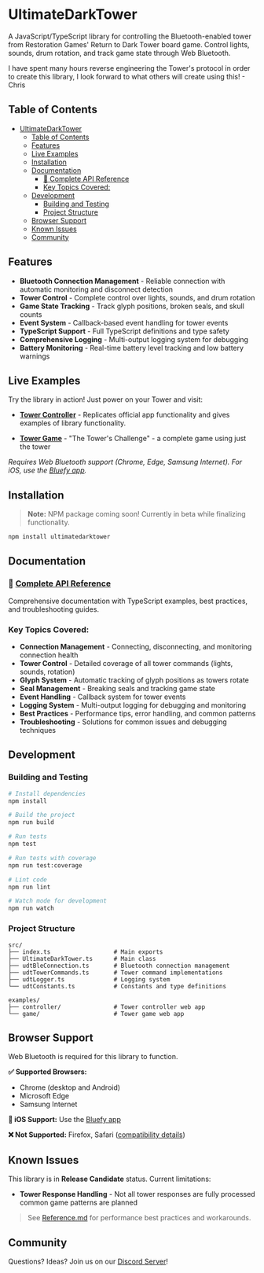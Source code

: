 # UltimateDarkTower

A JavaScript/TypeScript library for controlling the Bluetooth-enabled tower from Restoration Games' Return to Dark Tower board game. Control lights, sounds, drum rotation, and track game state through Web Bluetooth.

I have spent many hours reverse engineering the Tower's protocol in order to create this library, I look forward to what others will create using this! - Chris

## Table of Contents

-   [UltimateDarkTower](#ultimatedarktower)
    -   [Table of Contents](#table-of-contents)
    -   [Features](#features)
    -   [Live Examples](#live-examples)
    -   [Installation](#installation)
    -   [Documentation](#documentation)
        -   [📖 Complete API Reference](#-complete-api-reference)
        -   [Key Topics Covered:](#key-topics-covered)
    -   [Development](#development)
        -   [Building and Testing](#building-and-testing)
        -   [Project Structure](#project-structure)
    -   [Browser Support](#browser-support)
    -   [Known Issues](#known-issues)
    -   [Community](#community)

## Features

-   **Bluetooth Connection Management** - Reliable connection with automatic monitoring and disconnect detection
-   **Tower Control** - Complete control over lights, sounds, and drum rotation
-   **Game State Tracking** - Track glyph positions, broken seals, and skull counts
-   **Event System** - Callback-based event handling for tower events
-   **TypeScript Support** - Full TypeScript definitions and type safety
-   **Comprehensive Logging** - Multi-output logging system for debugging
-   **Battery Monitoring** - Real-time battery level tracking and low battery warnings

## Live Examples

Try the library in action! Just power on your Tower and visit:

-   **[Tower Controller](https://chessmess.github.io/UltimateDarkTower/dist/examples/controller/TowerController.html)** - Replicates official app functionality and gives examples of library functionality.

-   **[Tower Game](https://chessmess.github.io/UltimateDarkTower/dist/examples/game/TowerGame.html)** - "The Tower's Challenge" - a complete game using just the tower

_Requires Web Bluetooth support (Chrome, Edge, Samsung Internet). For iOS, use the [Bluefy app](https://apps.apple.com/us/app/bluefy-web-ble-browser/id1492822055)._

## Installation

> **Note:** NPM package coming soon! Currently in beta while finalizing functionality.

```bash
npm install ultimatedarktower
```

## Documentation

### 📖 [Complete API Reference](Reference.md)

Comprehensive documentation with TypeScript examples, best practices, and troubleshooting guides.

### Key Topics Covered:

-   **Connection Management** - Connecting, disconnecting, and monitoring connection health
-   **Tower Control** - Detailed coverage of all tower commands (lights, sounds, rotation)
-   **Glyph System** - Automatic tracking of glyph positions as towers rotate
-   **Seal Management** - Breaking seals and tracking game state
-   **Event Handling** - Callback system for tower events
-   **Logging System** - Multi-output logging for debugging and monitoring
-   **Best Practices** - Performance tips, error handling, and common patterns
-   **Troubleshooting** - Solutions for common issues and debugging techniques

## Development

### Building and Testing

```bash
# Install dependencies
npm install

# Build the project
npm run build

# Run tests
npm test

# Run tests with coverage
npm run test:coverage

# Lint code
npm run lint

# Watch mode for development
npm run watch
```

### Project Structure

```
src/
├── index.ts                  # Main exports
├── UltimateDarkTower.ts      # Main class
├── udtBleConnection.ts       # Bluetooth connection management
├── udtTowerCommands.ts       # Tower command implementations
├── udtLogger.ts              # Logging system
└── udtConstants.ts           # Constants and type definitions

examples/
├── controller/               # Tower controller web app
└── game/                     # Tower game web app
```

## Browser Support

Web Bluetooth is required for this library to function.

**✅ Supported Browsers:**

-   Chrome (desktop and Android)
-   Microsoft Edge
-   Samsung Internet

**📱 iOS Support:** Use the [Bluefy app](https://apps.apple.com/us/app/bluefy-web-ble-browser/id1492822055)

**❌ Not Supported:** Firefox, Safari ([compatibility details](https://caniuse.com/?search=web%20bluetooth))

## Known Issues

This library is in **Release Candidate** status. Current limitations:

-   **Tower Response Handling** - Not all tower responses are fully processed
    common game patterns are planned

> See [Reference.md](Reference.md) for performance best practices and workarounds.

## Community

Questions? Ideas? Join us on our [Discord Server](https://discord.com/channels/722465956265197618/1167555008376610945/1167842435766952158)!
